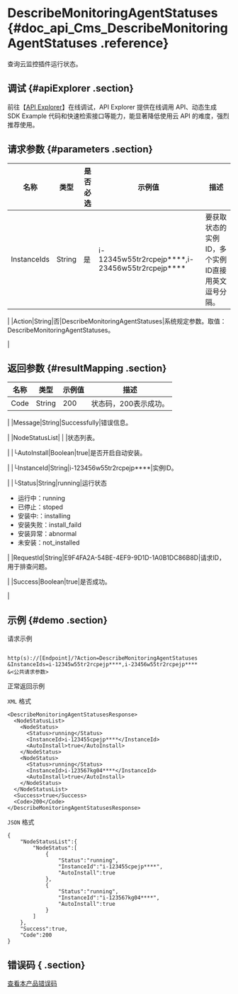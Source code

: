 # DescribeMonitoringAgentStatuses {#doc_api_Cms_DescribeMonitoringAgentStatuses .reference}

查询云监控插件运行状态。

## 调试 {#apiExplorer .section}

前往【[API Explorer](https://api.aliyun.com/#product=Cms&api=DescribeMonitoringAgentStatuses)】在线调试，API Explorer 提供在线调用 API、动态生成 SDK Example 代码和快速检索接口等能力，能显著降低使用云 API 的难度，强烈推荐使用。

## 请求参数 {#parameters .section}

|名称|类型|是否必选|示例值|描述|
|--|--|----|---|--|
|InstanceIds|String|是|i-12345w55tr2rcpejp\*\*\*\*,i-23456w55tr2rcpejp\*\*\*\*|要获取状态的实例ID，多个实例ID直接用英文逗号分隔。

 |
|Action|String|否|DescribeMonitoringAgentStatuses|系统规定参数。取值：DescribeMonitoringAgentStatuses。

 |

## 返回参数 {#resultMapping .section}

|名称|类型|示例值|描述|
|--|--|---|--|
|Code|String|200|状态码，200表示成功。

 |
|Message|String|Successfully|错误信息。

 |
|NodeStatusList| | |状态列表。

 |
|└AutoInstall|Boolean|true|是否开启自动安装。

 |
|└InstanceId|String|i-123456w55tr2rcpejp\*\*\*\*|实例ID。

 |
|└Status|String|running|运行状态

 -   运行中：running
-   已停止：stoped
-   安装中:：installing
-   安装失败：install\_faild
-   安装异常：abnormal
-   未安装：not\_installed

 |
|RequestId|String|E9F4FA2A-54BE-4EF9-9D1D-1A0B1DC86B8D|请求ID，用于排查问题。

 |
|Success|Boolean|true|是否成功。

 |

## 示例 {#demo .section}

请求示例

``` {#request_demo}

http(s)://[Endpoint]/?Action=DescribeMonitoringAgentStatuses
&InstanceIds=i-12345w55tr2rcpejp****,i-23456w55tr2rcpejp****
&<公共请求参数>

```

正常返回示例

`XML` 格式

``` {#xml_return_success_demo}
<DescribeMonitoringAgentStatusesResponse>
  <NodeStatusList>
    <NodeStatus>
      <Status>running</Status>
      <InstanceId>i-123455cpejp****</InstanceId>
      <AutoInstall>true</AutoInstall>
    </NodeStatus>
    <NodeStatus>
      <Status>running</Status>
      <InstanceId>i-123567kg04****</InstanceId>
      <AutoInstall>true</AutoInstall>
    </NodeStatus>
  </NodeStatusList>
  <Success>true</Success>
  <Code>200</Code>
</DescribeMonitoringAgentStatusesResponse>

```

`JSON` 格式

``` {#json_return_success_demo}
{
	"NodeStatusList":{
		"NodeStatus":[
			{
				"Status":"running",
				"InstanceId":"i-123455cpejp****",
				"AutoInstall":true
			},
			{
				"Status":"running",
				"InstanceId":"i-123567kg04****",
				"AutoInstall":true
			}
		]
	},
	"Success":true,
	"Code":200
}
```

## 错误码 { .section}

[查看本产品错误码](https://error-center.aliyun.com/status/product/Cms)

